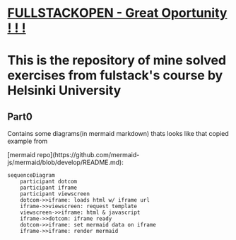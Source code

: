 # [FULLSTACKOPEN - Great Oportunity ! ! !](https://fullstackopen.com/en/)
<h1>This is the repository of mine solved exercises from fulstack's course by Helsinki University </h1>
<h2>Part0</h2>
<p>Contains some diagrams(in mermaid markdown) thats looks like that copied example from </p> [mermaid repo](https://github.com/mermaid-js/mermaid/blob/develop/README.md):

```mermaid
sequenceDiagram
    participant dotcom
    participant iframe
    participant viewscreen
    dotcom->>iframe: loads html w/ iframe url
    iframe->>viewscreen: request template
    viewscreen->>iframe: html & javascript
    iframe->>dotcom: iframe ready
    dotcom->>iframe: set mermaid data on iframe
    iframe->>iframe: render mermaid
```

